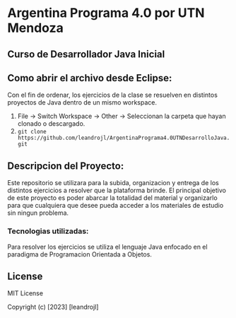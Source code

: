 # Argentina Programa 4.0 por UTN Mendoza

## Curso de Desarrollador Java Inicial 

## Como abrir el archivo desde Eclipse:

Con el fin de ordenar, los ejercicios de la clase se resuelven en distintos proyectos de Java dentro de un mismo workspace.

1) File -> Switch Workspace -> Other -> Seleccionan la carpeta que hayan clonado o descargado.
2) `git clone https://github.com/leandrojl/ArgentinaPrograma4.0UTNDesarrolloJava.git`

## Descripcion del Proyecto:

Este repositorio se utilizara para la subida, organizacion y entrega de los distintos ejercicios a resolver que la plataforma brinde. El principal objetivo de este proyecto es poder abarcar la totalidad del material y organizarlo para que cualquiera que desee pueda acceder a los materiales de estudio sin ningun problema.

### Tecnologias utilizadas:

Para resolver los ejercicios se utiliza el lenguaje Java enfocado en el paradigma de Programacion Orientada a Objetos.

## License

MIT License

Copyright (c) [2023] [leandrojl]


